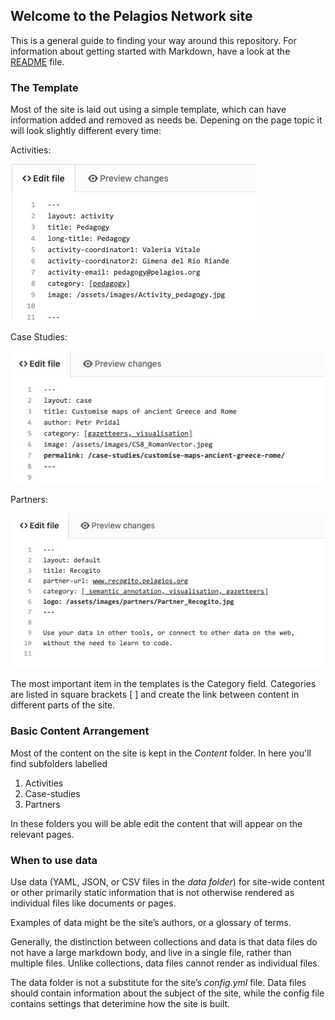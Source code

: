 ## Welcome to the Pelagios Network site

This is a general guide to finding your way around this repository. 
For information about getting started with Markdown, have a look at the [README](README.md) file. 

### The Template
Most of the site is laid out using a simple template, which can have information added and removed as needs be. Depening on the page topic it will look slightly different every time: 

Activities:

![Activities](/documentation/Activity_Template.jpg)

Case Studies:

![Case Studies](/documentation/CaseStudy_Template.jpg)

Partners:

![Partners](/documentation/Partner_Template.jpg)



The most important item in the templates is the Category field. Categories are listed in square brackets  [ ] and create the link 
between content in different parts of the site. 

### Basic Content Arrangement
Most of the content on the site is kept in the _Content_ folder. In here you'll find subfolders labelled
1. Activities
2. Case-studies
3. Partners

In these folders you will be able edit the content that will appear on the relevant pages.


### When to use data
Use data (YAML, JSON, or CSV files in the _data folder_) for site-wide content or other primarily static information that is not otherwise rendered as individual files like documents or pages.

Examples of data might be the site’s authors, or a glossary of terms.

Generally, the distinction between collections and data is that data files do not have a large markdown body, and live in a single file, rather than multiple files. Unlike collections, data files cannot render as individual files.

The data folder is not a substitute for the site’s _config.yml_ file. Data files should contain information about the subject of the site, while the config file contains settings that deterimine how the site is built.
